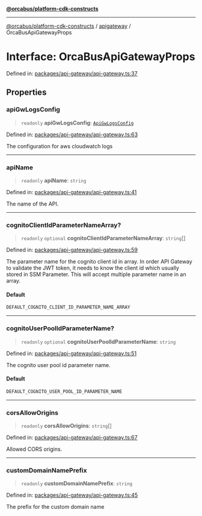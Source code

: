 [**@orcabus/platform-cdk-constructs**](../../../../README.md)

***

[@orcabus/platform-cdk-constructs](../../../../README.md) / [apigateway](../README.md) / OrcaBusApiGatewayProps

# Interface: OrcaBusApiGatewayProps

Defined in: [packages/api-gateway/api-gateway.ts:37](https://github.com/OrcaBus/platform-cdk-constructs/blob/885f4bf19a11a54aff506f0fbbcc9831b1a2976f/packages/api-gateway/api-gateway.ts#L37)

## Properties

### apiGwLogsConfig

> `readonly` **apiGwLogsConfig**: [`ApiGwLogsConfig`](ApiGwLogsConfig.md)

Defined in: [packages/api-gateway/api-gateway.ts:63](https://github.com/OrcaBus/platform-cdk-constructs/blob/885f4bf19a11a54aff506f0fbbcc9831b1a2976f/packages/api-gateway/api-gateway.ts#L63)

The configuration for aws cloudwatch logs

***

### apiName

> `readonly` **apiName**: `string`

Defined in: [packages/api-gateway/api-gateway.ts:41](https://github.com/OrcaBus/platform-cdk-constructs/blob/885f4bf19a11a54aff506f0fbbcc9831b1a2976f/packages/api-gateway/api-gateway.ts#L41)

The name of the API.

***

### cognitoClientIdParameterNameArray?

> `readonly` `optional` **cognitoClientIdParameterNameArray**: `string`[]

Defined in: [packages/api-gateway/api-gateway.ts:59](https://github.com/OrcaBus/platform-cdk-constructs/blob/885f4bf19a11a54aff506f0fbbcc9831b1a2976f/packages/api-gateway/api-gateway.ts#L59)

The parameter name for the cognito client id in array.
In order API Gateway to validate the JWT token, it needs to know the client id which usually
stored in SSM Parameter. This will accept multiple parameter name in an array.

#### Default

```ts
DEFAULT_COGNITO_CLIENT_ID_PARAMETER_NAME_ARRAY
```

***

### cognitoUserPoolIdParameterName?

> `readonly` `optional` **cognitoUserPoolIdParameterName**: `string`

Defined in: [packages/api-gateway/api-gateway.ts:51](https://github.com/OrcaBus/platform-cdk-constructs/blob/885f4bf19a11a54aff506f0fbbcc9831b1a2976f/packages/api-gateway/api-gateway.ts#L51)

The cognito user pool id parameter name.

#### Default

```ts
DEFAULT_COGNITO_USER_POOL_ID_PARAMETER_NAME
```

***

### corsAllowOrigins

> `readonly` **corsAllowOrigins**: `string`[]

Defined in: [packages/api-gateway/api-gateway.ts:67](https://github.com/OrcaBus/platform-cdk-constructs/blob/885f4bf19a11a54aff506f0fbbcc9831b1a2976f/packages/api-gateway/api-gateway.ts#L67)

Allowed CORS origins.

***

### customDomainNamePrefix

> `readonly` **customDomainNamePrefix**: `string`

Defined in: [packages/api-gateway/api-gateway.ts:45](https://github.com/OrcaBus/platform-cdk-constructs/blob/885f4bf19a11a54aff506f0fbbcc9831b1a2976f/packages/api-gateway/api-gateway.ts#L45)

The prefix for the custom domain name
